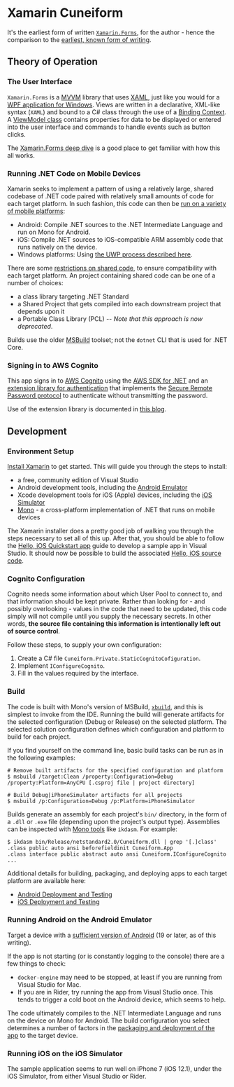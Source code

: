 # Xamarin Cuneiform

It's the earliest form of written [`Xamarin.Forms`][xamarin-forms], for the author - hence the comparison to the
[earliest, known form of writing][cuneiform-og].


[cuneiform-og]: https://en.wikipedia.org/wiki/Cuneiform
[xamarin-forms]: https://docs.microsoft.com/en-us/xamarin/xamarin-forms/


## Theory of Operation

### The User Interface

`Xamarin.Forms` is a [MVVM][mvvm-for-xamarin] library that uses [XAML][xaml-for-xamarin], just like you would for a
[WPF application for Windows][wpf].  Views are written in a declarative, XML-like syntax (`XAML`) and bound to a C#
class through the use of a [Binding Context][xaml-binding].  A [ViewModel class][mvvm-view-model] contains properties
for data to be displayed or entered into the user interface and commands to handle events such as button clicks.

The [Xamarin.Forms deep dive][xamarin-deep-dive] is a good place to get familiar with how this all works.


[mvvm-for-xamarin]: https://docs.microsoft.com/en-us/xamarin/xamarin-forms/enterprise-application-patterns/mvvm
[mvvm-view-model]: https://docs.microsoft.com/en-us/xamarin/xamarin-forms/xaml/xaml-basics/data-bindings-to-mvvm
[wpf]: https://docs.microsoft.com/en-us/dotnet/framework/wpf/getting-started/
[xamarin-deep-dive]: https://docs.microsoft.com/en-us/xamarin/xamarin-forms/get-started/hello-xamarin-forms/deepdive?pivots=macos
[xaml-binding]: https://docs.microsoft.com/en-us/xamarin/xamarin-forms/xaml/xaml-basics/data-binding-basics
[xaml-for-xamarin]: https://docs.microsoft.com/en-us/xamarin/xamarin-forms/xaml/xaml-basics/get-started-with-xaml?tabs=macos


### Running .NET Code on Mobile Devices

Xamarin seeks to implement a pattern of using a relatively large, shared codebase of .NET code paired with relatively
small amounts of code for each target platform.  In such fashion, this code can then be
[run on a variety of mobile platforms][xamarin-build]:

- Android: Compile .NET sources to the .NET Intermediate Language and run on Mono for Android.
- iOS: Compile .NET sources to iOS-compatible ARM assembly code that runs natively on the device.
- Windows platforms: Using [the UWP process described here][uwp-for-windows].

There are some [restrictions on shared code][xamarin-sharing-code], to ensure compatibility with each target platform.
An project containing shared code can be one of a number of choices:

- a class library targeting .NET Standard
- a Shared Project that gets compiled into each downstream project that depends upon it
- a Portable Class Library (PCL) -- _Note that this approach is now deprecated_.

Builds use the older [MSBuild][msbuild-for-mono] toolset; not the `dotnet` CLI that is used for .NET Core.


[msbuild-for-mono]: https://github.com/mono/linux-packaging-msbuild
[uwp-for-windows]: https://docs.microsoft.com/en-us/windows/uwp/develop/
[xamarin-build]: https://docs.microsoft.com/en-us/xamarin/cross-platform/get-started/introduction-to-mobile-development#how-does-xamarin-work
[xamarin-sharing-code]: https://docs.microsoft.com/en-us/xamarin/cross-platform/app-fundamentals/code-sharing


### Signing in to AWS Cognito

This app signs in to [AWS Cognito][cognito-home] using the [AWS SDK for .NET][awssdk-dotnet] and an
[extension library for authentication][cognito-auth-extension] that implements the
[Secure Remote Password protocol][srp-wikipedia] to authenticate without transmitting the password.

Use of the extension library is documented in [this blog][blog-cognito-auth].


[awssdk-dotnet]: https://docs.aws.amazon.com/sdkfornet/v3/apidocs/
[blog-cognito-auth]: https://www.saltydogtechnology.com/xamarin-forms-aws-cognito/
[cognito-auth-extension]: https://aws.amazon.com/blogs/developer/cognitoauthentication-extension-library-developer-preview/
[cognito-home]: https://aws.amazon.com/cognito/
[srp-wikipedia]: https://en.wikipedia.org/wiki/Secure_Remote_Password_protocol


## Development

### Environment Setup

[Install Xamarin][xamarin-install] to get started.  This will guide you through the steps to install:

- a free, community edition of Visual Studio
- Android development tools, including the [Android Emulator][android-emulator]
- Xcode development tools for iOS (Apple) devices, including the [iOS Simulator][ios-simulator]
- [Mono][mono-intro] - a cross-platform implementation of .NET that runs on mobile devices

The Xamarin installer does a pretty good job of walking you through the steps necessary to set all of this up.
After that, you should be able to follow the [Hello, iOS Quickstart app][ios-quickstart] guide to develop a sample
app in Visual Studio.  It should now be possible to build the associated [Hello, iOS source code][ios-quickstart-code].


[android-emulator]: https://developer.android.com/studio/run/emulator
[clr-intro]: https://docs.microsoft.com/en-us/dotnet/standard/clr
[dotnet-core]: https://dotnet.microsoft.com/download
[ios-quickstart]: https://docs.microsoft.com/en-us/xamarin/ios/get-started/hello-ios/hello-ios-quickstart
[ios-quickstart-code]: https://developer.xamarin.com/samples/monotouch/Hello_iOS/
[ios-simulator]: https://help.apple.com/simulator/mac/current/
[mono-intro]: https://www.mono-project.com/
[msbuild]: https://docs.microsoft.com/en-us/visualstudio/msbuild/msbuild
[xamarin-install]: https://docs.microsoft.com/en-us/xamarin/cross-platform/get-started/installation/


### Cognito Configuration

Cognito needs some information about which User Pool to connect to, and that information should be kept private.
Rather than looking for - and possibly overlooking - values in the code that need to be updated, this code simply
will not compile until you supply the necessary secrets.  In other words, **the source file containing this information
is intentionally left out of source control**.

Follow these steps, to supply your own configuration:

1. Create a C# file `Cuneiform.Private.StaticCognitoCofiguration`.
1. Implement `IConfigureCognito`.
1. Fill in the values required by the interface.


### Build

The code is built with Mono's version of MSBuild, [`xbuild`][mono-xbuild], and this is simplest to invoke from the IDE.
Running the build will generate artifacts for the selected configuration (Debug or Release) on the selected platform.
The selected solution configuration defines which configuration and platform to build for each project.

If you find yourself on the command line, basic build tasks can be run as in the following examples:

    # Remove built artifacts for the specified configuration and platform
    $ msbuild /target:Clean /property:Configuration=Debug /property:Platform=AnyCPU [.csproj file | project directory]
    
    # Build Debug|iPhoneSimulator artifacts for all projects
    $ msbuild /p:Configuration=Debug /p:Platform=iPhoneSimulator

Builds generate an assembly for each project's `bin/` directory, in the form of a `.dll` or `.exe` file (depending upon
the project's output type).  Assemblies can be inspected with [Mono tools][mono-tools] like `ikdasm`.  For example:

    $ ikdasm bin/Release/netstandard2.0/Cuneiform.dll | grep '[.]class'
    .class public auto ansi beforefieldinit Cuneiform.App
    .class interface public abstract auto ansi Cuneiform.IConfigureCognito
    ...

Additional details for building, packaging, and deploying apps to each target platform are available here:

- [Android Deployment and Testing][xamarin-android-deployment]
- [iOS Deployment and Testing][xamarin-ios-deployment]


[mono-tools]: https://www.mono-project.com/docs/tools+libraries/tools/
[mono-xbuild]: https://www.mono-project.com/docs/tools+libraries/tools/xbuild/
[xamarin-android-deployment]: https://docs.microsoft.com/en-us/xamarin/android/deploy-test/
[xamarin-ios-deployment]: https://docs.microsoft.com/en-us/xamarin/ios/deploy-test/


### Running Android on the Android Emulator

Target a device with a [sufficient version of Android][xamarin-requirements] (19 or later, as of this writing).

If the app is not starting (or is constantly logging to the console) there are a few things to check:

- `docker-engine` may need to be stopped, at least if you are running from Visual Studio for Mac.
- If you are in Rider, try running the app from Visual Studio once.  This tends to trigger a cold boot on the Android
  device, which seems to help.

The code ultimately compiles to the .NET Intermediate Language and runs on the device on Mono for Android.
The build configuration you select determines a number of factors in the
[packaging and deployment of the app][android-packaging] to the target device. 


[android-packaging]: https://docs.microsoft.com/en-us/xamarin/android/deploy-test/building-apps/build-process
[xamarin-requirements]: https://docs.microsoft.com/en-us/xamarin/xamarin-forms/get-started/installation


### Running iOS on the iOS Simulator

The sample application seems to run well on iPhone 7 (iOS 12.1), under the iOS Simulator, from either Visual Studio
or Rider.
